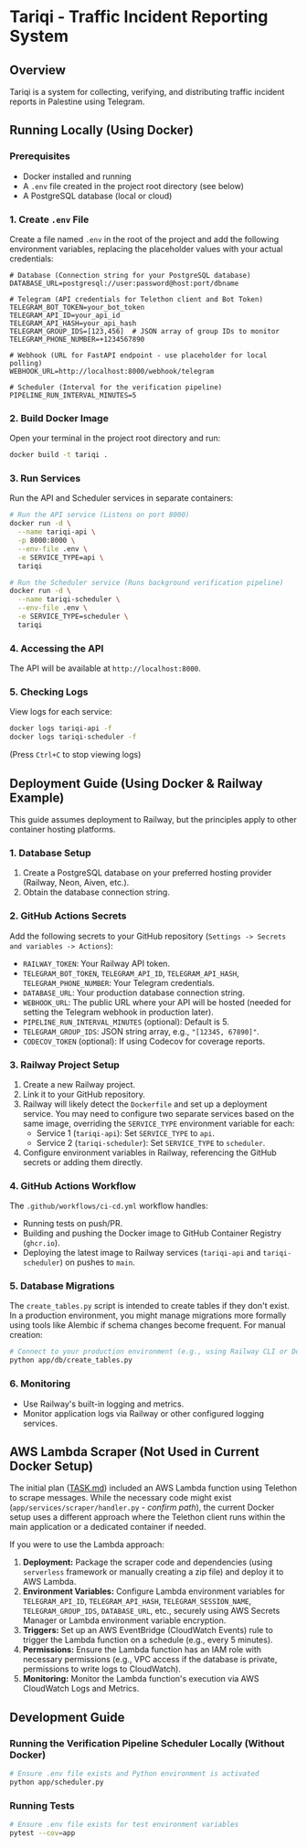 # Tariqi - Traffic Incident Reporting System

## Overview
Tariqi is a system for collecting, verifying, and distributing traffic incident reports in Palestine using Telegram.

## Running Locally (Using Docker)

### Prerequisites
- Docker installed and running
- A `.env` file created in the project root directory (see below)
- A PostgreSQL database (local or cloud)

### 1. Create `.env` File
Create a file named `.env` in the root of the project and add the following environment variables, replacing the placeholder values with your actual credentials:

```env
# Database (Connection string for your PostgreSQL database)
DATABASE_URL=postgresql://user:password@host:port/dbname

# Telegram (API credentials for Telethon client and Bot Token)
TELEGRAM_BOT_TOKEN=your_bot_token
TELEGRAM_API_ID=your_api_id
TELEGRAM_API_HASH=your_api_hash
TELEGRAM_GROUP_IDS=[123,456]  # JSON array of group IDs to monitor
TELEGRAM_PHONE_NUMBER=+1234567890

# Webhook (URL for FastAPI endpoint - use placeholder for local polling)
WEBHOOK_URL=http://localhost:8000/webhook/telegram

# Scheduler (Interval for the verification pipeline)
PIPELINE_RUN_INTERVAL_MINUTES=5
```

### 2. Build Docker Image
Open your terminal in the project root directory and run:
```bash
docker build -t tariqi .
```

### 3. Run Services
Run the API and Scheduler services in separate containers:

```bash
# Run the API service (Listens on port 8000)
docker run -d \
  --name tariqi-api \
  -p 8000:8000 \
  --env-file .env \
  -e SERVICE_TYPE=api \
  tariqi

# Run the Scheduler service (Runs background verification pipeline)
docker run -d \
  --name tariqi-scheduler \
  --env-file .env \
  -e SERVICE_TYPE=scheduler \
  tariqi
```

### 4. Accessing the API
The API will be available at `http://localhost:8000`.

### 5. Checking Logs
View logs for each service:
```bash
docker logs tariqi-api -f
docker logs tariqi-scheduler -f
```
(Press `Ctrl+C` to stop viewing logs)

## Deployment Guide (Using Docker & Railway Example)

This guide assumes deployment to Railway, but the principles apply to other container hosting platforms.

### 1. Database Setup
1. Create a PostgreSQL database on your preferred hosting provider (Railway, Neon, Aiven, etc.).
2. Obtain the database connection string.

### 2. GitHub Actions Secrets
Add the following secrets to your GitHub repository (`Settings -> Secrets and variables -> Actions`):
- `RAILWAY_TOKEN`: Your Railway API token.
- `TELEGRAM_BOT_TOKEN`, `TELEGRAM_API_ID`, `TELEGRAM_API_HASH`, `TELEGRAM_PHONE_NUMBER`: Your Telegram credentials.
- `DATABASE_URL`: Your production database connection string.
- `WEBHOOK_URL`: The public URL where your API will be hosted (needed for setting the Telegram webhook in production later).
- `PIPELINE_RUN_INTERVAL_MINUTES` (optional): Default is 5.
- `TELEGRAM_GROUP_IDS`: JSON string array, e.g., `"[12345, 67890]"`.
- `CODECOV_TOKEN` (optional): If using Codecov for coverage reports.

### 3. Railway Project Setup
1. Create a new Railway project.
2. Link it to your GitHub repository.
3. Railway will likely detect the `Dockerfile` and set up a deployment service. You may need to configure two separate services based on the same image, overriding the `SERVICE_TYPE` environment variable for each:
   - Service 1 (`tariqi-api`): Set `SERVICE_TYPE` to `api`.
   - Service 2 (`tariqi-scheduler`): Set `SERVICE_TYPE` to `scheduler`.
4. Configure environment variables in Railway, referencing the GitHub secrets or adding them directly.

### 4. GitHub Actions Workflow
The `.github/workflows/ci-cd.yml` workflow handles:
- Running tests on push/PR.
- Building and pushing the Docker image to GitHub Container Registry (`ghcr.io`).
- Deploying the latest image to Railway services (`tariqi-api` and `tariqi-scheduler`) on pushes to `main`.

### 5. Database Migrations
The `create_tables.py` script is intended to create tables if they don't exist. In a production environment, you might manage migrations more formally using tools like Alembic if schema changes become frequent.
For manual creation:
```bash
# Connect to your production environment (e.g., using Railway CLI or Docker exec)
python app/db/create_tables.py
```

### 6. Monitoring
- Use Railway's built-in logging and metrics.
- Monitor application logs via Railway or other configured logging services.

## AWS Lambda Scraper (Not Used in Current Docker Setup)

The initial plan ([TASK.md](./docs/TASK.md)) included an AWS Lambda function using Telethon to scrape messages. While the necessary code might exist (`app/services/scraper/handler.py` - *confirm path*), the current Docker setup uses a different approach where the Telethon client runs within the main application or a dedicated container if needed.

If you were to use the Lambda approach:

1.  **Deployment:** Package the scraper code and dependencies (using `serverless` framework or manually creating a zip file) and deploy it to AWS Lambda.
2.  **Environment Variables:** Configure Lambda environment variables for `TELEGRAM_API_ID`, `TELEGRAM_API_HASH`, `TELEGRAM_SESSION_NAME`, `TELEGRAM_GROUP_IDS`, `DATABASE_URL`, etc., securely using AWS Secrets Manager or Lambda environment variable encryption.
3.  **Triggers:** Set up an AWS EventBridge (CloudWatch Events) rule to trigger the Lambda function on a schedule (e.g., every 5 minutes).
4.  **Permissions:** Ensure the Lambda function has an IAM role with necessary permissions (e.g., VPC access if the database is private, permissions to write logs to CloudWatch).
5.  **Monitoring:** Monitor the Lambda function's execution via AWS CloudWatch Logs and Metrics.

## Development Guide

### Running the Verification Pipeline Scheduler Locally (Without Docker)
```bash
# Ensure .env file exists and Python environment is activated
python app/scheduler.py
```

### Running Tests
```bash
# Ensure .env file exists for test environment variables
pytest --cov=app
``` 